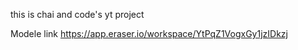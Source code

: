 this is chai and code's yt project

Modele link https://app.eraser.io/workspace/YtPqZ1VogxGy1jzIDkzj